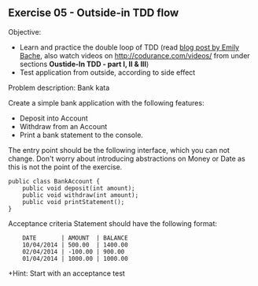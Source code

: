 ## Exercise 05 - Outside-in TDD flow
Objective:
- Learn and practice the double loop of TDD (read [blog post by Emily Bache](https://web.archive.org/web/20220301202946/http://coding-is-like-cooking.info/2013/04/outside-in-development-with-double-loop-tdd/), also watch  videos on http://codurance.com/videos/ from under sections <b>Oustide-In TDD - part I, II & III</b>)
- Test application from outside, according to side effect

Problem description:  Bank kata

Create a simple bank application with the following features:

- Deposit into Account
- Withdraw from an Account
- Print a bank statement to the console.

The entry point should be the following interface, which you can not change. Don't worry about introducing abstractions on Money or Date as this is not the point of the exercise.

```
public class BankAccount {
	public void deposit(int amount);
	public void withdraw(int amount);
	public void printStatement();
}
```

Acceptance criteria
Statement should have the following format:

```
	DATE       | AMOUNT  | BALANCE
	10/04/2014 | 500.00  | 1400.00
	02/04/2014 | -100.00 | 900.00
	01/04/2014 | 1000.00 | 1000.00
```

+Hint: Start with an acceptance test